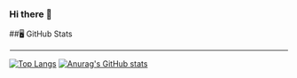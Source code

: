 ### Hi there 👋

<!--
**rdviana/rdviana** is a ✨ _special_ ✨ repository because its `README.md` (this file) appears on your GitHub profile.

Here are some ideas to get you started:

- 🔭 I’m currently working on ...
- 🌱 I’m currently learning ...
- 👯 I’m looking to collaborate on ...
- 🤔 I’m looking for help with ...
- 💬 Ask me about ...
- 📫 How to reach me: ...
- 😄 Pronouns: ...
- ⚡ Fun fact: ...
-->

##🖥️ GitHub Stats
<hr style="border:1px solid white"> </hr>

[![Top Langs](https://github-readme-stats.vercel.app/api/top-langs/?username=anuraghazra&layout=compact&langs_count=8&theme=react)](https://github.com/anuraghazra/github-readme-stats) [![Anurag's GitHub stats](https://github-readme-stats.vercel.app/api?username=rdviana&show_icons=true&theme=react)](https://github.com/anuraghazra/github-readme-stats)

